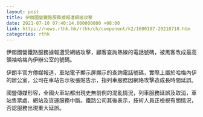 ```yaml
---
layout: post
title: 伊朗國營鐵路服務據報遭網絡攻擊
date: 2021-07-10 07:40:14.000000000 +08:00
link: https://news.rthk.hk/rthk/ch/component/k2/1600107-20210710.htm
categories: rthk
---
```


伊朗國營鐵路服務據報遭受網絡攻擊，顧客查詢熱線的電話號碼，被黑客改成最高領袖哈梅內伊辦公室的號碼。

伊朗半官方傳媒報道，車站電子顯示屏顯示的查詢電話號碼，實際上屬於哈梅內伊的辦公室，公司在車站告示板張貼告示，指列車服務因網絡攻擊造成長時間延誤。

國營傳媒形容，全國火車站都出現史無前例的混亂情況，列車服務延誤及取消，車站售票處、網站及貨運服務中斷。鐵路公司其後表示，技術人員正檢視有關情況，否認服務出現重大延誤。
